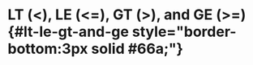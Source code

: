 # LT (\<), LE (\<=), GT (\>), and GE (\>=) {#lt-le-gt-and-ge style="border-bottom:3px solid #66a;"}
